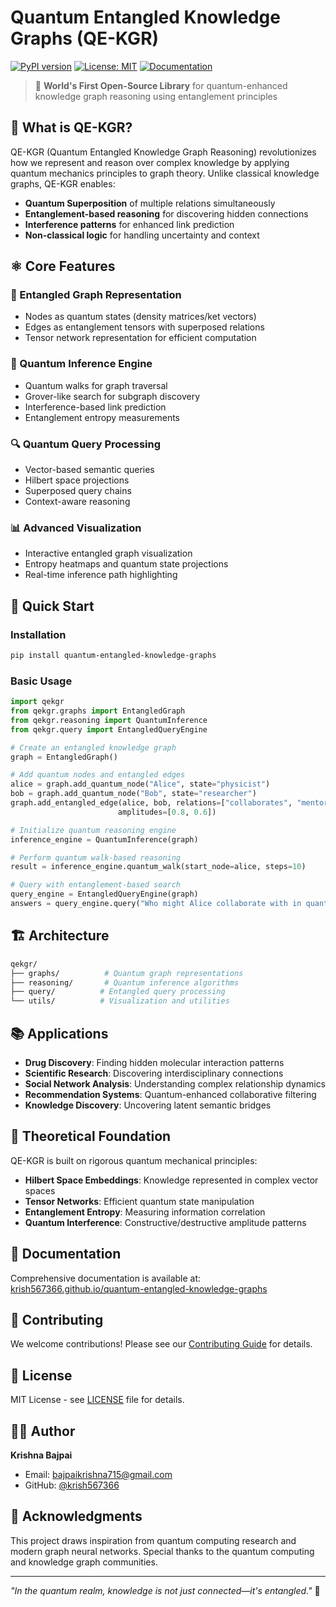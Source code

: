 # Quantum Entangled Knowledge Graphs (QE-KGR)

[![PyPI version](https://badge.fury.io/py/quantum-entangled-knowledge-graphs.svg)](https://badge.fury.io/py/quantum-entangled-knowledge-graphs)
[![License: MIT](https://img.shields.io/badge/License-MIT-yellow.svg)](https://opensource.org/licenses/MIT)
[![Documentation](https://img.shields.io/badge/docs-github_pages-blue.svg)](https://krish567366.github.io/quantum-entangled-knowledge-graphs/)

> 🚀 **World's First Open-Source Library** for quantum-enhanced knowledge graph reasoning using entanglement principles

## 🧠 What is QE-KGR?

QE-KGR (Quantum Entangled Knowledge Graph Reasoning) revolutionizes how we represent and reason over complex knowledge by applying quantum mechanics principles to graph theory. Unlike classical knowledge graphs, QE-KGR enables:

- **Quantum Superposition** of multiple relations simultaneously
- **Entanglement-based reasoning** for discovering hidden connections
- **Interference patterns** for enhanced link prediction
- **Non-classical logic** for handling uncertainty and context

## ⚛️ Core Features

### 🔗 Entangled Graph Representation

- Nodes as quantum states (density matrices/ket vectors)
- Edges as entanglement tensors with superposed relations
- Tensor network representation for efficient computation

### 🧮 Quantum Inference Engine

- Quantum walks for graph traversal
- Grover-like search for subgraph discovery
- Interference-based link prediction
- Entanglement entropy measurements

### 🔍 Quantum Query Processing

- Vector-based semantic queries
- Hilbert space projections
- Superposed query chains
- Context-aware reasoning

### 📊 Advanced Visualization

- Interactive entangled graph visualization
- Entropy heatmaps and quantum state projections
- Real-time inference path highlighting

## 🚀 Quick Start

### Installation

```bash
pip install quantum-entangled-knowledge-graphs
```

### Basic Usage

```python
import qekgr
from qekgr.graphs import EntangledGraph
from qekgr.reasoning import QuantumInference
from qekgr.query import EntangledQueryEngine

# Create an entangled knowledge graph
graph = EntangledGraph()

# Add quantum nodes and entangled edges
alice = graph.add_quantum_node("Alice", state="physicist")
bob = graph.add_quantum_node("Bob", state="researcher")
graph.add_entangled_edge(alice, bob, relations=["collaborates", "mentors"], 
                        amplitudes=[0.8, 0.6])

# Initialize quantum reasoning engine
inference_engine = QuantumInference(graph)

# Perform quantum walk-based reasoning
result = inference_engine.quantum_walk(start_node=alice, steps=10)

# Query with entanglement-based search
query_engine = EntangledQueryEngine(graph)
answers = query_engine.query("Who might Alice collaborate with in quantum research?")
```

## 🏗️ Architecture

```bash
qekgr/
├── graphs/          # Quantum graph representations
├── reasoning/       # Quantum inference algorithms  
├── query/          # Entangled query processing
└── utils/          # Visualization and utilities
```

## 📚 Applications

- **Drug Discovery**: Finding hidden molecular interaction patterns
- **Scientific Research**: Discovering interdisciplinary connections
- **Social Network Analysis**: Understanding complex relationship dynamics
- **Recommendation Systems**: Quantum-enhanced collaborative filtering
- **Knowledge Discovery**: Uncovering latent semantic bridges

## 🔬 Theoretical Foundation

QE-KGR is built on rigorous quantum mechanical principles:

- **Hilbert Space Embeddings**: Knowledge represented in complex vector spaces
- **Tensor Networks**: Efficient quantum state manipulation
- **Entanglement Entropy**: Measuring information correlation
- **Quantum Interference**: Constructive/destructive amplitude patterns

## 📖 Documentation

Comprehensive documentation is available at: [krish567366.github.io/quantum-entangled-knowledge-graphs](https://krish567366.github.io/quantum-entangled-knowledge-graphs/)

## 🤝 Contributing

We welcome contributions! Please see our [Contributing Guide](CONTRIBUTING.md) for details.

## 📝 License

MIT License - see [LICENSE](LICENSE) file for details.

## 👨‍💻 Author

**Krishna Bajpai**

- Email: bajpaikrishna715@gmail.com
- GitHub: [@krish567366](https://github.com/krish567366)

## 🙏 Acknowledgments

This project draws inspiration from quantum computing research and modern graph neural networks. Special thanks to the quantum computing and knowledge graph communities.

---

*"In the quantum realm, knowledge is not just connected—it's entangled."* 🌌
